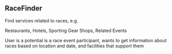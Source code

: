 RaceFinder
----------

Find services related to races, e.g.

Restaurants, Hotels, Sporting Gear Shops, Related Events

User is a potential is a race event participant, wants to get information about races based on location and date, and facilities that support them